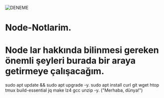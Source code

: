 ![DENEME](https://github.com/tolga06060/Node-Notlarim/blob/main/Minimalist%20_NodeWan_.jpg)
# Node-Notlarim.
# Node lar hakkında bilinmesi gereken önemli şeyleri burada bir araya getirmeye çalışacağım.
sudo apt update && sudo apt upgrade -y.
sudo apt install curl git wget htop tmux build-essential jq make lz4 gcc unzip -y.
("Merhaba, dünya!")
